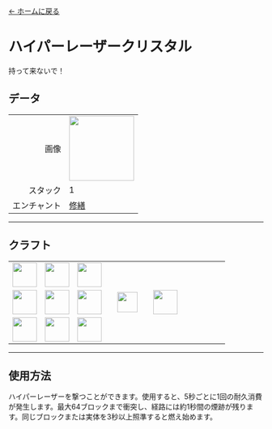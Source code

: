 [← ホームに戻る](../)
# ハイパーレーザークリスタル
持って来ないで！

## データ
<table>
    <tr><td align="end">画像</td><td><img src="https://i.imgur.com/jYSLDGf.png" width="128"/></td></tr>
    <tr><td align="end">スタック</td><td>1</td></tr>
    <tr><td align="end">エンチャント</td><td><a href="https://minecraft.fandom.com/ja/wiki/修繕">修繕</a></td></tr>
</table>

---

## クラフト
<table>
    <tr><td><img src="https://i.imgur.com/mW0z1di.png" width="48"/></td><td><img src="https://i.imgur.com/wl43BjZ.png" width="48"/></td><td><img src="https://i.imgur.com/wl43BjZ.png" width="48"/></td><td colspan="3"></td></tr>
    <tr><td><img src="https://i.imgur.com/wl43BjZ.png" width="48"/></td><td><img src="https://i.imgur.com/aan1zmb.png" width="48"/></td><td><img src="https://i.imgur.com/wl43BjZ.png" width="48"/></td><td width="70" align="center"><img src="https://i.imgur.com/VE0KqIE.png" width="40"/></td><td><img src="https://i.imgur.com/jYSLDGf.png" width="48"/></td><td width="70"></td></tr>
    <tr><td><img src="https://i.imgur.com/wl43BjZ.png" width="48"/></td><td><img src="https://i.imgur.com/wl43BjZ.png" width="48"/></td><td><img src="https://i.imgur.com/27FH0FO.png" width="48"/></td><td colspan="3"></td></tr>
</table>

---

## 使用方法
ハイパーレーザーを撃つことができます。使用すると、5秒ごとに1回の耐久消費が発生します。最大64ブロックまで衝突し、経路には約1秒間の煙跡が残ります。同じブロックまたは実体を3秒以上照準すると燃え始めます。
